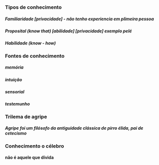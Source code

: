### Tipos de conhecimento

##### Familiaridade [privacidade] - não tenho experiencia em plimeira pessoa

##### Proposital (know that) [abilidade] [privacidade] exemplo pelé

##### Habilidade (know - how)

### Fontes de conhecimento

##### memória

##### intuição

##### sensorial

##### testemunho

### Trilema de agripe

##### Agripe foi um filósofo da antiguidade clássica de pirro élida, pai de cetecismo

### Conhecimento o célebro

#### não é aquele que dívida

####

####

####

####

####

####

####

####

####

####
